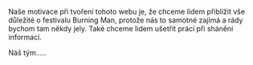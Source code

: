  
 Naše motivace při tvoření tohoto webu je, že chceme lidem přiblížit vše důležité o festivalu Burning Man, protože nás to 
 samotné zajímá a rády bychom tam někdy jely. Také chceme lidem ušetřit práci při shánění informací.
 
 Náš tým.....
